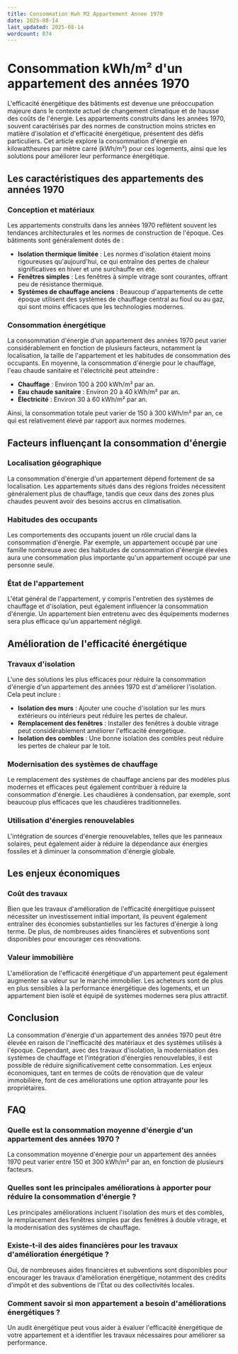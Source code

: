 ```yaml
---
title: Consommation Kwh M2 Appartement Annee 1970
date: 2025-08-14
last_updated: 2025-08-14
wordcount: 874
---
```


# Consommation kWh/m² d'un appartement des années 1970

L'efficacité énergétique des bâtiments est devenue une préoccupation majeure dans le contexte actuel de changement climatique et de hausse des coûts de l'énergie. Les appartements construits dans les années 1970, souvent caractérisés par des normes de construction moins strictes en matière d'isolation et d'efficacité énergétique, présentent des défis particuliers. Cet article explore la consommation d'énergie en kilowattheures par mètre carré (kWh/m²) pour ces logements, ainsi que les solutions pour améliorer leur performance énergétique.

## Les caractéristiques des appartements des années 1970

### Conception et matériaux

Les appartements construits dans les années 1970 reflètent souvent les tendances architecturales et les normes de construction de l'époque. Ces bâtiments sont généralement dotés de :

- **Isolation thermique limitée** : Les normes d'isolation étaient moins rigoureuses qu'aujourd'hui, ce qui entraîne des pertes de chaleur significatives en hiver et une surchauffe en été.
- **Fenêtres simples** : Les fenêtres à simple vitrage sont courantes, offrant peu de résistance thermique.
- **Systèmes de chauffage anciens** : Beaucoup d'appartements de cette époque utilisent des systèmes de chauffage central au fioul ou au gaz, qui sont moins efficaces que les technologies modernes.

### Consommation énergétique

La consommation d'énergie d'un appartement des années 1970 peut varier considérablement en fonction de plusieurs facteurs, notamment la localisation, la taille de l'appartement et les habitudes de consommation des occupants. En moyenne, la consommation d'énergie pour le chauffage, l'eau chaude sanitaire et l'électricité peut atteindre :

- **Chauffage** : Environ 100 à 200 kWh/m² par an.
- **Eau chaude sanitaire** : Environ 20 à 40 kWh/m² par an.
- **Électricité** : Environ 30 à 60 kWh/m² par an.

Ainsi, la consommation totale peut varier de 150 à 300 kWh/m² par an, ce qui est relativement élevé par rapport aux normes modernes.

## Facteurs influençant la consommation d'énergie

### Localisation géographique

La consommation d'énergie d'un appartement dépend fortement de sa localisation. Les appartements situés dans des régions froides nécessitent généralement plus de chauffage, tandis que ceux dans des zones plus chaudes peuvent avoir des besoins accrus en climatisation.

### Habitudes des occupants

Les comportements des occupants jouent un rôle crucial dans la consommation d'énergie. Par exemple, un appartement occupé par une famille nombreuse avec des habitudes de consommation d'énergie élevées aura une consommation plus importante qu'un appartement occupé par une personne seule.

### État de l'appartement

L'état général de l'appartement, y compris l'entretien des systèmes de chauffage et d'isolation, peut également influencer la consommation d'énergie. Un appartement bien entretenu avec des équipements modernes sera plus efficace qu'un appartement négligé.

## Amélioration de l'efficacité énergétique

### Travaux d'isolation

L'une des solutions les plus efficaces pour réduire la consommation d'énergie d'un appartement des années 1970 est d'améliorer l'isolation. Cela peut inclure :

- **Isolation des murs** : Ajouter une couche d'isolation sur les murs extérieurs ou intérieurs peut réduire les pertes de chaleur.
- **Remplacement des fenêtres** : Installer des fenêtres à double vitrage peut considérablement améliorer l'efficacité énergétique.
- **Isolation des combles** : Une bonne isolation des combles peut réduire les pertes de chaleur par le toit.

### Modernisation des systèmes de chauffage

Le remplacement des systèmes de chauffage anciens par des modèles plus modernes et efficaces peut également contribuer à réduire la consommation d'énergie. Les chaudières à condensation, par exemple, sont beaucoup plus efficaces que les chaudières traditionnelles.

### Utilisation d'énergies renouvelables

L'intégration de sources d'énergie renouvelables, telles que les panneaux solaires, peut également aider à réduire la dépendance aux énergies fossiles et à diminuer la consommation d'énergie globale.

## Les enjeux économiques

### Coût des travaux

Bien que les travaux d'amélioration de l'efficacité énergétique puissent nécessiter un investissement initial important, ils peuvent également entraîner des économies substantielles sur les factures d'énergie à long terme. De plus, de nombreuses aides financières et subventions sont disponibles pour encourager ces rénovations.

### Valeur immobilière

L'amélioration de l'efficacité énergétique d'un appartement peut également augmenter sa valeur sur le marché immobilier. Les acheteurs sont de plus en plus sensibles à la performance énergétique des logements, et un appartement bien isolé et équipé de systèmes modernes sera plus attractif.

## Conclusion

La consommation d'énergie d'un appartement des années 1970 peut être élevée en raison de l'inefficacité des matériaux et des systèmes utilisés à l'époque. Cependant, avec des travaux d'isolation, la modernisation des systèmes de chauffage et l'intégration d'énergies renouvelables, il est possible de réduire significativement cette consommation. Les enjeux économiques, tant en termes de coûts de rénovation que de valeur immobilière, font de ces améliorations une option attrayante pour les propriétaires.

## FAQ

### Quelle est la consommation moyenne d'énergie d'un appartement des années 1970 ?

La consommation moyenne d'énergie pour un appartement des années 1970 peut varier entre 150 et 300 kWh/m² par an, en fonction de plusieurs facteurs.

### Quelles sont les principales améliorations à apporter pour réduire la consommation d'énergie ?

Les principales améliorations incluent l'isolation des murs et des combles, le remplacement des fenêtres simples par des fenêtres à double vitrage, et la modernisation des systèmes de chauffage.

### Existe-t-il des aides financières pour les travaux d'amélioration énergétique ?

Oui, de nombreuses aides financières et subventions sont disponibles pour encourager les travaux d'amélioration énergétique, notamment des crédits d'impôt et des subventions de l'État ou des collectivités locales.

### Comment savoir si mon appartement a besoin d'améliorations énergétiques ?

Un audit énergétique peut vous aider à évaluer l'efficacité énergétique de votre appartement et à identifier les travaux nécessaires pour améliorer sa performance.